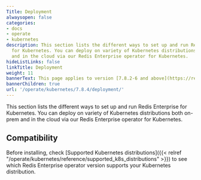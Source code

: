 ```yaml
---
Title: Deployment
alwaysopen: false
categories:
- docs
- operate
- kubernetes
description: This section lists the different ways to set up and run Redis Enterprise
  for Kubernetes. You can deploy on variety of Kubernetes distributions both on-prem
  and in the cloud via our Redis Enterprise operator for Kubernetes.
hideListLinks: false
linkTitle: Deployment
weight: 11
bannerText: This page applies to version [7.8.2-6 and above](https://redis.io/docs/latest/operate/kubernetes/release-notes/7-8-2-releases). To install older versions, see the [7.4.6 documentation](https://redis.io/docs/latest/operate/kubernetes/7.4.6/).
bannerChildren: true
url: '/operate/kubernetes/7.8.4/deployment/'
---
```


This section lists the different ways to set up and run Redis Enterprise for Kubernetes. You can deploy on variety of Kubernetes distributions both on-prem and in the cloud via our Redis Enterprise operator for Kubernetes.

## Compatibility

Before installing, check [Supported Kubernetes distributions]({{< relref "/operate/kubernetes/reference/supported_k8s_distributions" >}}) to see which Redis Enterprise operator version supports your Kubernetes distribution.


